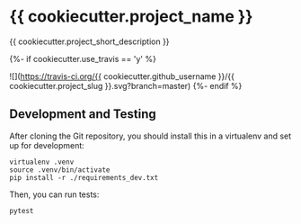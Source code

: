 # {{ cookiecutter.project_name }}
{{ cookiecutter.project_short_description }}

{%- if cookiecutter.use_travis == 'y' %}

![](https://travis-ci.org/{{ cookiecutter.github_username }}/{{ cookiecutter.project_slug }}.svg?branch=master)
{%- endif %}

## Development and Testing
After cloning the Git repository, you should install this
in a virtualenv and set up for development:
```shell script
virtualenv .venv
source .venv/bin/activate
pip install -r ./requirements_dev.txt
```
Then, you can run tests:
```shell script
pytest
```
